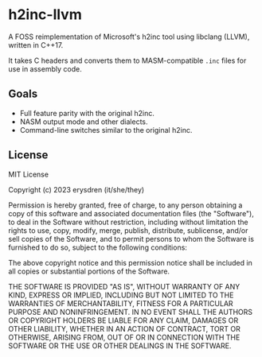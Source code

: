 # h2inc-llvm

A FOSS reimplementation of Microsoft's h2inc tool using libclang (LLVM), written in C++17.

It takes C headers and converts them to MASM-compatible `.inc` files for use in assembly code.

## Goals

- Full feature parity with the original h2inc.
- NASM output mode and other dialects.
- Command-line switches similar to the original h2inc.

## License

MIT License

Copyright (c) 2023 erysdren (it/she/they)

Permission is hereby granted, free of charge, to any person obtaining a copy
of this software and associated documentation files (the "Software"), to deal
in the Software without restriction, including without limitation the rights
to use, copy, modify, merge, publish, distribute, sublicense, and/or sell
copies of the Software, and to permit persons to whom the Software is
furnished to do so, subject to the following conditions:

The above copyright notice and this permission notice shall be included in all
copies or substantial portions of the Software.

THE SOFTWARE IS PROVIDED "AS IS", WITHOUT WARRANTY OF ANY KIND, EXPRESS OR
IMPLIED, INCLUDING BUT NOT LIMITED TO THE WARRANTIES OF MERCHANTABILITY,
FITNESS FOR A PARTICULAR PURPOSE AND NONINFRINGEMENT. IN NO EVENT SHALL THE
AUTHORS OR COPYRIGHT HOLDERS BE LIABLE FOR ANY CLAIM, DAMAGES OR OTHER
LIABILITY, WHETHER IN AN ACTION OF CONTRACT, TORT OR OTHERWISE, ARISING FROM,
OUT OF OR IN CONNECTION WITH THE SOFTWARE OR THE USE OR OTHER DEALINGS IN THE
SOFTWARE.
